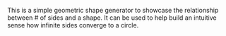 This is a simple geometric shape generator to showcase the relationship between # of sides and a shape. It can be used to help build an intuitive sense how infinite sides converge to a circle.
